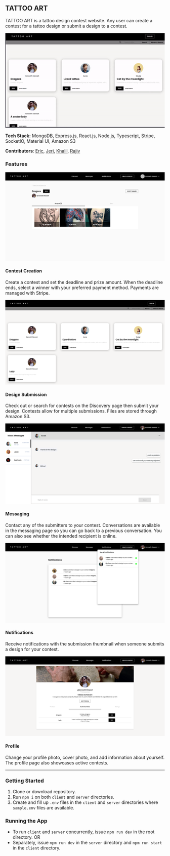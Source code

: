 ## TATTOO ART

TATTOO ART is a tattoo design contest website. Any user can create a contest for a tattoo design or submit a design to a contest.

![Demo](demo/images/demo.gif)

**Tech Stack:** MongoDB, Express.js, React.js, Node.js, Typescript, Stripe, SocketIO, Material UI, Amazon S3

**Contributors**: [Eric](https://github.com/eric-silva-61), [Jeri](https://github.com/jerixmx), [Khalil](https://github.com/yliu298), [Rajiv](https://github.com/rajivtitus)

### Features
![Contest Details](demo/images/contest.png)

#### Contest Creation

   Create a contest and set the deadline and prize amount. When the deadline ends, select a winner with your preferred payment method.
   Payments are managed with Stripe.
   
![Discovery Page](demo/images/discovery.png)

#### Design Submission

   Check out or search for contests on the Discovery page then submit your design. Contests allow for multiple submissions.
   Files are stored through Amazon S3.
   
![Messaging](demo/images/messaging.png)

#### Messaging

   Contact any of the submitters to your contest. Conversations are available in the messaging page so you can go back to a previous conversation. You can also see whether the intended recipient is online.
   
![Notifications](demo/images/notifications.png)

#### Notifications

   Receive notifications with the submission thumbnail when someone submits a design for your contest.
   
![Profile](demo/images/profile.png)

#### Profile

   Change your profile photo, cover photo, and add information about yourself. The profile page also showcases active contests.

---

### Getting Started

1. Clone or download repository.
2. Run `npm i` on both `client` and `server` directories.
3. Create and fill up `.env` files in the `client` and `server` directories where `sample.env` files are available.

### Running the App

- To run `client` and `server` concurrently, issue `npm run dev` in the root directory.
  OR
- Separately, issue `npm run dev` in the `server` directory and `npm run start` in the `client` directory.
